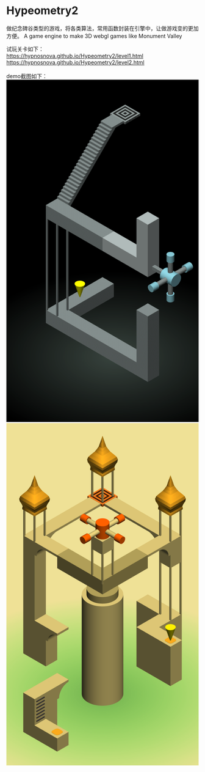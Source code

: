 # Hypeometry2

做纪念碑谷类型的游戏，将各类算法，常用函数封装在引擎中，让做游戏变的更加方便。
A game engine to make 3D webgl games like Monument Valley

试玩关卡如下：<br>
https://hypnosnova.github.io/Hypeometry2/level1.html<br>
https://hypnosnova.github.io/Hypeometry2/level2.html
<br><br>
demo截图如下：<br>
<img src="screenshot/level1.png"/><img src="screenshot/level2.png"/>
